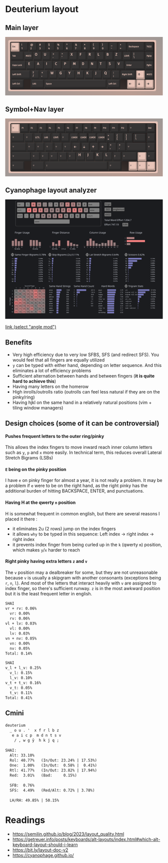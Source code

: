 # Deuterium layout

## Main layer
![](./assets/main.png)

## Symbol+Nav layer
![](./assets/layer.png)

## Cyanophage layout analyzer
![](./assets/cyanophage-2.png)

[link (select "angle mod")](https://cyanophage.github.io/playground.html?lan=english&layout=%5Cou.%27xfrlbzeaicpmdntsv%2F%2Cwgyhkjq%3B-%5Eback&mode=iso&thumb=l)

## Benefits
- Very high efficiency due to very low SFBS, SFS (and redirect SFS). You would feel that all fingers are equally utilized
- `y` can be typed with either hand, depending on letter sequence. And this eliminates a lot of efficiency problems
- Sufficient alternation between hands and between fingers (**it is quite hard to achieve this**)
- Having many letters on the homerow
- High inrolls/outrolls ratio (outrolls can feel less natural if they are on the pinky/ring)
- Having hjkl on the same hand in a relatively natural positions (vim + tiling window managers)

## Design choices (some of it can be controversial)

#### Pushes frequent letters to the outer ring/pinky
This allows the index fingers to move inward reach inner column letters such as `y`, `p` and `x` more easily. In technical term, this reduces overall Lateral Stretch Bigrams (LSBs)

#### `E` being on the pinky position
I have `e` on pinky finger for almost a year, it is not really a problem. It may be a problem if `e` were to be on the right hand, as the right pinky has the additional burden of hitting BACKSPACE, ENTER, and punctuations.

#### Having H at the qwerty `n` position
H is somewhat frequent in common english, but there are several reasons I placed it there :
- it eliminates 2u (2 rows) jump on the index fingers
- it allows `why` to be typed in this sequence: Left index -> right index -> right index
- it prevents index finger from being curled up in the `k` (qwerty `m`) position, which makes `y`/`x` harder to reach

#### Right pinky having extra letters `z` and `v`
The `v` position may a dealbreaker for some, but they are not unreasonable because `v` is usually a skipgram with another consonants (exceptions being `r`, `n`, `l`). And most of the letters that interact heavily with `v` are assigned to index finger, so there's sufficient runway. `z` is in the most awkward position but it is the least frequent letter in english. 

```
SHAI
vr + rv: 0.06%
  vr: 0.00%
  rv: 0.06%
vl + lv: 0.03%
  vl: 0.00%
  lv: 0.03%
vn + nv: 0.05%
  vn: 0.00%
  nv: 0.05%
Total: 0.14%
```

```
SHAI
v_l + l_v: 0.25%
  v_l: 0.15%
  l_v: 0.10%
v_t + t_v: 0.16%
  v_t: 0.05%
  t_v: 0.11%
Total: 0.41%
```

## Cmini

``` 
deuterium
  _ o u . '  x f r l b z
   e a i c p  m d n t s v
    / , w g ȳ  h k j q ;  

SHAI:
  Alt: 33.10%
  Rol: 40.77%   (In/Out: 23.24% | 17.53%)
  One:  1.00%   (In/Out:  0.58% |  0.41%)
  Rtl: 41.77%   (In/Out: 23.82% | 17.94%)
  Red:  3.01%   (Bad:     0.15%)

  SFB:  0.76%
  SFS:  4.49%   (Red/Alt: 0.72% | 3.78%)

  LH/RH: 49.85% | 50.15%
```


# Readings
- https://semilin.github.io/blog/2023/layout_quality.html
- https://getreuer.info/posts/keyboards/alt-layouts/index.html#which-alt-keyboard-layout-should-i-learn
- https://bit.ly/layout-doc-v2
- https://cyanophage.github.io/


